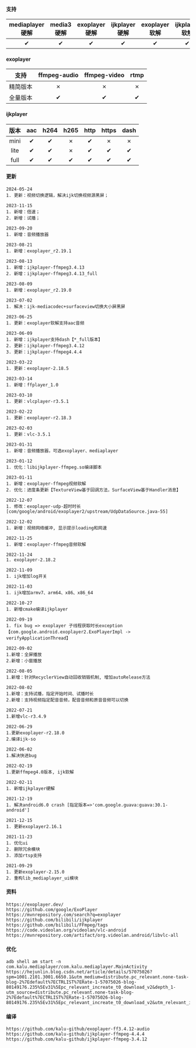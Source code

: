 #### 支持

| mediaplayer硬解 | media3硬解 |exoplayer硬解 | ijkplayer硬解 | exoplayer软解 | ijkplayer软解 | vlcplayer软解 | ffplayer软解 |
|:-------------:|:-------------:|:-----------:|:-----------:|:-----------:|:-----------:|:-----------:|:----------:|
|   &#10004;    |   &#10004;    |  &#10004;   |  &#10004;   |  &#10004;   |  &#10004;   |  &#10004;   |  &#10004;  |

#### exoplayer

|  支持  | ffmpeg-audio | ffmpeg-video |   rtmp   |
|:----:|:------------:|:------------:|:--------:|
| 精简版本 |   &#10007;   |   &#10007;   | &#10007; |
| 全量版本 |   &#10004;   |   &#10004;   | &#10004; |

#### ijkplayer

|  版本  |   aac    |   h264   |   h265   |   http   |  https   |   dash   |
|:----:|:--------:|:--------:|:--------:|:--------:|:--------:|:--------:|
| mini | &#10004; | &#10004; | &#10007; | &#10004; | &#10007; | &#10007; |
| lite | &#10004; | &#10004; | &#10007; | &#10004; | &#10004; | &#10004; |
| full | &#10004; | &#10004; | &#10004; | &#10004; | &#10004; | &#10004; |

#### 更新

```
2024-05-24
1. 更新：视频切换逻辑，解决ijk切换视频源黑屏；
```

```
2023-11-15
1. 新增：倍速；
2. 新增：试播；
```

```
2023-09-20
1. 新增：音频播放器
```

```
2023-08-21
1. 新增：exoplayer_r2.19.1
```

```
2023-08-13
1. 新增：ijkplayer-ffmpeg3.4.13
2. 新增：ijkplayer-ffmpeg3.4.13_full
```

```
2023-08-09
1. 新增：exoplayer_r2.19.0
```

```
2023-07-02
1. 解决：ijk-mediacodec+surfaceview切换大小屏黑屏
```

```
2023-06-25
1. 更新：exoplayer软解支持aac音频
```

```
2023-06-09
1. 新增：ijkplayer支持dash【*_full版本】
2. 更新：ijkplayer-ffmpeg3.4.12
3. 更新：ijkplayer-ffmpeg4.4.4
```

```
2023-03-22
1. 更新：exoplayer-2.18.5
```

```
2023-03-14
1. 新增：ffplayer_1.0
```

```
2023-03-10
1. 更新：vlcplayer-r3.5.1
```

```
2023-02-22
1. 更新：exoplayer-r2.18.3
```

```
2023-02-03
1. 更新：vlc-3.5.1
```

```
2023-01-31
1. 新增：音频播放器，可选exoplayer、mediaplayer
```

```
2023-01-12
1. 优化：libijkplayer-ffmpeg.so编译脚本
```

```
2023-01-11
1. 新增：exoplayer-ffmpeg视频软解
2. 优化：进度条更新【TextureView基于回调方法，SurfaceView基于Handler消息】
```

```
2022-12-07
1. 修改：exoplayer-udp-超时时长[com/google/android/exoplayer2/upstream/UdpDataSource.java-55]
```

```
2022-12-02
1. 新增：视频网络缓冲, 显示提示loading和网速
```

```
2022-11-25
1. 新增：exoplayer-ffmpeg音频软解
```

```
2022-11-24
1. exoplayer-2.18.2
```

```
2022-11-09
1. ijk增加log开关
```

```
2022-11-03
1. ijk增加armv7、arm64、x86、x86_64
```

```
2022-10-27
1. 新增cmake编译ijkplayer
```

```
2022-09-19
1. fix bug => exoplayer 子线程获取时长exception【com.google.android.exoplayer2.ExoPlayerImpl -> verifyApplicationThread】
```

```
2022-09-02
1.新增：全屏播放
2.新增：小窗播放
```

```
2022-08-05
1.新增：针对RecyclerView自动回收销毁机制, 增加autoRelease方法
```

```
2022-08-02
1.新增：支持试播，指定开始时间、试播时长
2.新增：支持视频指定配音音频，配音音频和原音音频可以切换
```

```
2022-07-21
1.新增vlc-r3.4.9
```

```
2022-06-29
1.更新exoplayer-r2.18.0
2.编译ijk-so
```

```
2022-06-02
1.解决快进bug
```

```
2022-02-19
1.更新ffmpeg4.0版本, ijk软解
```

```
2022-02-11
1. 新增ijkplayer硬解
```

```
2021-12-19
1. 解决android6.0 crash [指定版本=>'com.google.guava:guava:30.1-android']
```

```
2021-12-15
1. 更新exoplayer2.16.1
```

```
2021-11-23
1. 优化ui
2. 删除冗余模块
3. 添加rtsp支持
```

```
2021-09-29
1. 更新exoplayer-2.15.0
2. 重构lib_mediaplayer_ui模块
```

#### 资料

```
https://exoplayer.dev/
https://github.com/google/ExoPlayer
https://mvnrepository.com/search?q=exoplayer
https://github.com/bilibili/ijkplayer
https://github.com/bilibili/FFmpeg/tags
https://code.videolan.org/videolan/vlc-android
https://mvnrepository.com/artifact/org.videolan.android/libvlc-all
```

#### 优化

```
adb shell am start -n com.kalu.mediaplayer/com.kalu.mediaplayer.MainActivity
https://hejunlin.blog.csdn.net/article/details/57075026?spm=1001.2101.3001.6650.1&utm_medium=distribute.pc_relevant.none-task-blog-2%7Edefault%7ECTRLIST%7ERate-1-57075026-blog-80149176.235%5Ev31%5Epc_relevant_increate_t0_download_v2&depth_1-utm_source=distribute.pc_relevant.none-task-blog-2%7Edefault%7ECTRLIST%7ERate-1-57075026-blog-80149176.235%5Ev31%5Epc_relevant_increate_t0_download_v2&utm_relevant_index=2
```

#### 编译

```
https://github.com/kalu-github/exoplayer-ff3.4.12-audio
https://github.com/kalu-github/ijkplayer-ffmpeg-4.4.4
https://github.com/kalu-github/ijkplayer-ffmpeg-3.4.12
```
